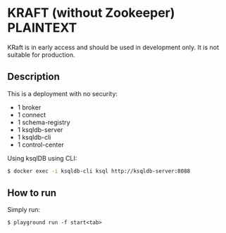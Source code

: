 # KRAFT (without Zookeeper) PLAINTEXT

KRaft is in early access and should be used in development only. It is not suitable for production.

## Description

This is a deployment with no security:

* 1 broker
* 1 connect
* 1 schema-registry
* 1 ksqldb-server
* 1 ksqldb-cli
* 1 control-center

Using ksqlDB using CLI:

```bash
$ docker exec -i ksqldb-cli ksql http://ksqldb-server:8088
```

## How to run

Simply run:

```
$ playground run -f start<tab>
```